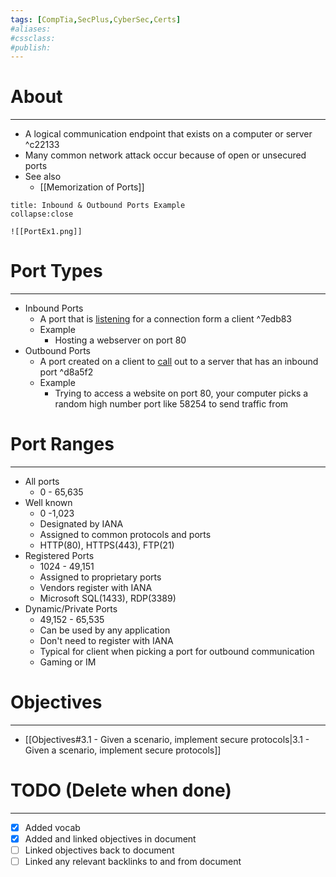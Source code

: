 ```yaml
---
tags: [CompTia,SecPlus,CyberSec,Certs]
#aliases:
#cssclass:
#publish:
---
```


# About
---
- A logical communication endpoint that exists on a computer or server ^c22133
- Many common network attack occur because of open or unsecured ports
- See also 
	- [[Memorization of Ports]]

```ad-example
title: Inbound & Outbound Ports Example
collapse:close

![[PortEx1.png]]
```

# Port Types
---
- Inbound Ports
	- A port that is <u>listening</u> for a connection form a client ^7edb83
	- Example
		- Hosting a webserver on port 80
- Outbound Ports
	- A port created on a client to <u>call</u> out to a server that has an inbound port ^d8a5f2
	- Example
		- Trying to access a website on port 80, your computer picks a random high number port like 58254 to send traffic from

# Port Ranges
---
- All ports
	- 0 - 65,635
- Well known
	- 0 -1,023
	- Designated by IANA
	- Assigned to common protocols and ports
	- HTTP(80), HTTPS(443), FTP(21)
- Registered Ports
	- 1024 - 49,151
	- Assigned to proprietary ports
	- Vendors register with IANA
	- Microsoft SQL(1433), RDP(3389)
- Dynamic/Private Ports
	- 49,152 - 65,535
	- Can be used by any application
	- Don't need to register with IANA
	- Typical for client when picking a port for outbound communication
	- Gaming or IM

# Objectives
---
- [[Objectives#3.1 - Given a scenario, implement secure protocols|3.1 - Given a scenario, implement secure protocols]]

# TODO (Delete when done)
---
- [x] Added vocab
- [x] Added and linked objectives in document
- [ ] Linked objectives back to document
- [ ] Linked any relevant backlinks to and from document